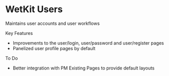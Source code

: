 WetKit Users
==============
Maintains user accounts and user workflows

Key Features
* Improvements to the user/login, user/password and user/register pages
* Panelized user profile pages by default

To Do
* Better integration with PM Existing Pages to provide default layouts
